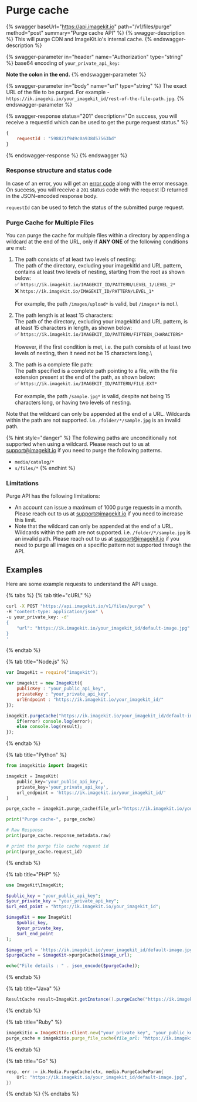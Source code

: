 # Purge cache

{% swagger baseUrl="https://api.imagekit.io" path="/v1/files/purge" method="post" summary="Purge cache API" %}
{% swagger-description %}
This will purge CDN and ImageKit.io's internal cache.
{% endswagger-description %}

{% swagger-parameter in="header" name="Authorization" type="string" %}
base64 encoding of `your_private_api_key:`

**Note the colon in the end.**
{% endswagger-parameter %}

{% swagger-parameter in="body" name="url" type="string" %}
The exact URL of the file to be purged. For example - `https://ik.imageki.io/your_imagekit_id/rest-of-the-file-path.jpg`.
{% endswagger-parameter %}

{% swagger-response status="201" description="On success, you will receive a requestId which can be used to get the purge request status." %}
```javascript
{
    requestId : "598821f949c0a938d57563bd"
}
```
{% endswagger-response %}
{% endswagger %}

### Response structure and status code

In case of an error, you will get an [error code](../api-introduction/#error-codes) along with the error message. On success, you will receive a `201` status code with the request ID returned in the JSON-encoded response body.

`requestId` can be used to fetch the status of the submitted purge request.

### Purge Cache for Multiple Files

You can purge the cache for multiple files within a directory by appending a wildcard at the end of the URL, only if **ANY ONE** of the following conditions are met:

1. The path consists of at least two levels of nesting: \
   The path of the directory, excluding your imagekitId and URL pattern, contains at least two levels of nesting, starting from the root as shown below:\
    :white_check_mark: `https://ik.imagekit.io/IMAGEKIT_ID/PATTERN/LEVEL_1/LEVEL_2*`\
    :x: `https://ik.imagekit.io/IMAGEKIT_ID/PATTERN/LEVEL_1*`\
   \
   For example, the path `/images/upload*` is valid, but `/images*` is not.\

2. The path length is at least 15 characters:\
   The path of the directory, excluding your imagekitId and URL pattern, is at least 15 characters in length, as shown below:\
    :white_check_mark: `https://ik.imagekit.io/IMAGEKIT_ID/PATTERN/FIFTEEN_CHARACTERS*`\
   \
   However, if the first condition is met, i.e. the path consists of at least two levels of nesting, then it need not be 15 characters long.\

3. The path is a complete file path:\
   The path specified is a complete path pointing to a file, with the file extension present at the end of the path, as shown below:\
    :white_check_mark: `https://ik.imagekit.io/IMAGEKIT_ID/PATTERN/FILE.EXT*`\
   \
   For example, the path `/sample.jpg*` is valid, despite not being 15 characters long, or having two levels of nesting.

Note that the wildcard can only be appended at the end of a URL. Wildcards within the path are not supported. i.e. `/folder/*/sample.jpg` is an invalid path.

{% hint style="danger" %}
The following paths are unconditionally not supported when using a wildcard. Please reach out to us at support@imagekit.io if you need to purge the following patterns.

* `media/catalog/*`
* `s/files/*`
{% endhint %}

### Limitations

Purge API has the following limitations:

* An account can issue a maximum of 1000 purge requests in a month. Please reach out to us at [support@imagekit.io](mailto:support@imagekit.io) if you need to increase this limit.
* Note that the wildcard can only be appended at the end of a URL. Wildcards within the path are not supported. i.e. `/folder/*/sample.jpg` is an invalid path. Please reach out to us at [support@imagekit.io](mailto:support@imagekit.io) if you need to purge all images on a specific pattern not supported through the API.

## Examples

Here are some example requests to understand the API usage.

{% tabs %}
{% tab title="cURL" %}
```bash
curl -X POST "https://api.imagekit.io/v1/files/purge" \
-H "content-type: application/json" \
-u your_private_key: -d'
{
    "url": "https://ik.imagekit.io/your_imagekit_id/default-image.jpg"
}
'
```
{% endtab %}

{% tab title="Node.js" %}
```javascript
var ImageKit = require("imagekit");

var imagekit = new ImageKit({
    publicKey : "your_public_api_key",
    privateKey : "your_private_api_key",
    urlEndpoint : "https://ik.imagekit.io/your_imagekit_id/"
});

imagekit.purgeCache("https://ik.imagekit.io/your_imagekit_id/default-image.jpg", function(error, result) { 
    if(error) console.log(error);
    else console.log(result);
});
```
{% endtab %}

{% tab title="Python" %}
```python
from imagekitio import ImageKit

imagekit = ImageKit(
    public_key='your_public_api_key',
    private_key='your_private_api_key',
    url_endpoint = 'https://ik.imagekit.io/your_imagekit_id/'
)

purge_cache = imagekit.purge_cache(file_url="https://ik.imagekit.io/your_imagekit_id/default-image.jpg")

print("Purge cache-", purge_cache)

# Raw Response
print(purge_cache.response_metadata.raw)

# print the purge file cache request id
print(purge_cache.request_id)
```
{% endtab %}

{% tab title="PHP" %}
```php
use ImageKit\ImageKit;

$public_key = "your_public_api_key";
$your_private_key = "your_private_api_key";
$url_end_point = "https://ik.imagekit.io/your_imagekit_id";

$imageKit = new ImageKit(
    $public_key,
    $your_private_key,
    $url_end_point
);

$image_url = 'https://ik.imagekit.io/your_imagekit_id/default-image.jpg';
$purgeCache = $imageKit->purgeCache($image_url);

echo("File details : " . json_encode($purgeCache));
```
{% endtab %}

{% tab title="Java" %}
```java
ResultCache result=ImageKit.getInstance().purgeCache("https://ik.imagekit.io/your_imagekit_id/default-image.jpg");
```
{% endtab %}

{% tab title="Ruby" %}
```ruby
imagekitio = ImageKitIo::Client.new("your_private_key", "your_public_key", "your_url_endpoint")
purge_cache = imagekitio.purge_file_cache(file_url: "https://ik.imagekit.io/your_imagekit_id/default-image.jpg")
```
{% endtab %}

{% tab title="Go" %}
```go
resp, err := ik.Media.PurgeCache(ctx, media.PurgeCacheParam{
    Url: "https://ik.imagekit.io/your_imagekit_id/default-image.jpg",
})
```
{% endtab %}
{% endtabs %}
